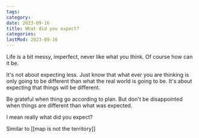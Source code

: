 ```yaml
---
tags:
category: 
date: 2023-09-16
title: What did you expect?
categories:
lastMod: 2023-09-16
---
```

Life is a bit messy, imperfect, never like what you think. Of course how can it be.

It's not about expecting less. Just know that what ever you are thinking is only going to be different than what the real world is going to be. It's about expecting that things will be different.

Be grateful when thing go according to plan. But don't be disappointed when things are different than what was expected.

I mean really what did you expect?



Similar to [[map is not the territory]]


